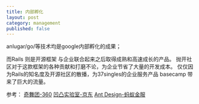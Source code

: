 ```yaml
---
title: 内部孵化
layout: post
category: management
published: false
---
```

anlugar/go/等技术均是google内部孵化的成果；

而Rails 则是开源框架 与企业联合起来之后取得成熟和高速成长的产品。
抛开社区对于这款框架的各种贡献和打磨不论，为企业节省了大量的开发成本。
仅仅因为Rails的知名度及开源社区的散播，为37singles的企业服务产品 basecamp 带来了巨大的流量。

参考：
[奇舞团-360](https://75team.com/)
[凹凸实验室-京东](https://aotu.io/)
[Ant Design-蚂蚁金服](https://ant.design/)
